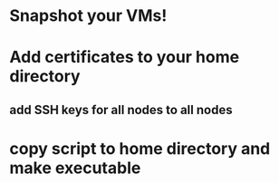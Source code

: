 # Snapshot your VMs!
# Add certificates to your home directory
## add SSH keys for all nodes to all nodes
# copy script to home directory and make executable
